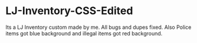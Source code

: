 # LJ-Inventory-CSS-Edited
Its a LJ Inventory custom made by me. All bugs and dupes fixed. Also Police items got blue background and illegal items got red background.
